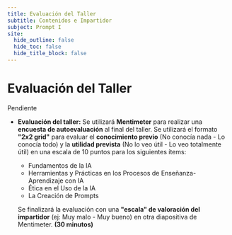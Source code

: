 ```yaml
---
title: Evaluación del Taller
subtitle: Contenidos e Impartidor
subject: Prompt I
site:
  hide_outline: false
  hide_toc: false
  hide_title_block: false
---
```


# Evaluación del Taller


Pendiente
* **Evaluación del taller:**  Se utilizará **Mentimeter** para realizar una **encuesta de autoevaluación** al final del taller.  Se utilizará el formato **"2x2 grid"** para evaluar el **conocimiento previo** (No conocía nada - Lo conocía todo) y la **utilidad prevista** (No lo veo útil - Lo veo totalmente útil) en una escala de 10 puntos para los siguientes ítems:

    * Fundamentos de la IA
    * Herramientas y Prácticas en los Procesos de Enseñanza-Aprendizaje con IA
    * Ética en el Uso de la IA
    * La Creación de Prompts

    Se finalizará la evaluación con una **"escala" de valoración del impartidor** (ej:  Muy malo - Muy bueno) en otra diapositiva de Mentimeter.  **(30 minutos)**